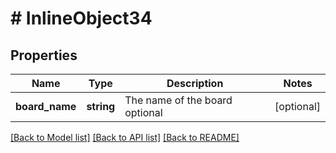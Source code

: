 # # InlineObject34

## Properties

Name | Type | Description | Notes
------------ | ------------- | ------------- | -------------
**board_name** | **string** | The name of the board optional | [optional] 

[[Back to Model list]](../../README.md#documentation-for-models) [[Back to API list]](../../README.md#documentation-for-api-endpoints) [[Back to README]](../../README.md)


